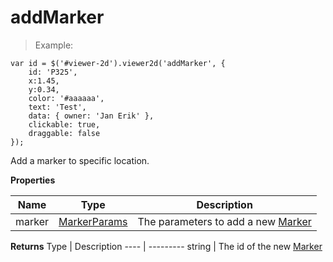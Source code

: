 # addMarker

> Example:

```javascript--jquery
var id = $('#viewer-2d').viewer2d('addMarker', {
    id: 'P325',
    x:1.45,
    y:0.34,
    color: '#aaaaaa',
    text: 'Test',
    data: { owner: 'Jan Erik' },
    clickable: true,
    draggable: false
});
```

Add a marker to specific location.

**Properties**

Name | Type | Description
---- | ---- | ---------
marker | [MarkerParams](#markerparams-interface) | The parameters to add a new [Marker](#marker-interface)

**Returns**
Type | Description
---- | ---------
string | The id of the new [Marker](#marker-interface)
